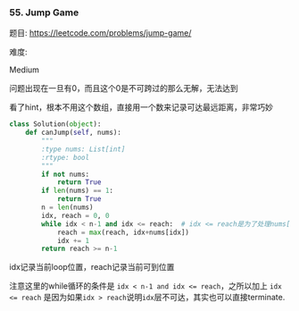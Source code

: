 ### 55. Jump Game

题目:
<https://leetcode.com/problems/jump-game/>


难度:

Medium


问题出现在一旦有0，而且这个0是不可跨过的那么无解，无法达到


看了hint，根本不用这个数组，直接用一个数来记录可达最远距离，非常巧妙


```python
class Solution(object):
    def canJump(self, nums):
        """
        :type nums: List[int]
        :rtype: bool
        """
        if not nums:
            return True
        if len(nums) == 1:
            return True
        n = len(nums)
        idx, reach = 0, 0
        while idx < n-1 and idx <= reach:  # idx <= reach是为了处理nums[idx] == 0的情况，若idx>reach说明已经失败了
            reach = max(reach, idx+nums[idx])
            idx += 1
        return reach >= n-1
```

idx记录当前loop位置，reach记录当前可到位置

注意这里的while循环的条件是 `idx < n-1 and idx <= reach`，之所以加上 `idx <= reach` 是因为如果```idx > reach```说明```idx```层不可达，其实也可以直接terminate.
